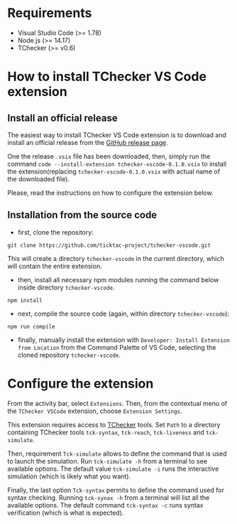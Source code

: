# Requirements

- Visual Studio Code  (>= 1.78)
- Node.js (>= 14.17)
- TChecker (>= v0.6)

# How to install TChecker VS Code extension

## Install an official release

The easiest way to install TChecker VS Code extension is to download and install an official release from the [GitHub release page](https://github.com/ticktac-project/tchecker-vscode/releases).

One the release `.vsix` file has been downloaded, then, simply run the command `code --install-extension tchecker-vscode-0.1.0.vsix` to install the extension(replacing `tchecker-vscode-0.1.0.vsix` with actual name of the downloaded file).

Please, read the instructions on how to configure the extension below.

## Installation from the source code

- first, clone the repository:
```
git clone https://github.com/ticktac-project/tchecker-vscode.git
```
This will create a directory `tchecker-vscode` in the current directory, which will contain the entire extension.

- then, install all necessary npm modules running the command below inside directory `tchecker-vscode`.
```
npm install
```

- next, compile the source code (again, within directory `tchecker-vscode`):
```
npm run compile
```

- finally, manually install the extension with `Developer: Install Extension from Location` from the Command Palette of VS Code, selecting the cloned repository `tchecker-vscode`.

# Configure the extension

From the activity bar, select `Extensions`. Then, from the contextual menu of the `TChecker VSCode` extension, choose `Extension Settings`.

This extension requires access to [TChecker](https://github.com/ticktac-project/tchecker) tools. Set `Path` to a directory containing TChecker tools `tck-syntax`, `tck-reach`, `tck-liveness` and `tck-simulate`.

Then, requirement `Tck-simulate` allows to define the command that is used to launch the simulation. Run `tck-simulate -h` from a terminal to see available options. The default value `tck-simulate -i` runs the interactive simulation (which is likely what you want).

Finally, the last option `Tck-syntax` permits to define the command used for syntax checking. Running `tck-synax -h` from a terminal will list all the available options. The default command `tck-syntax -c` runs syntax verification (which is what is expected).
